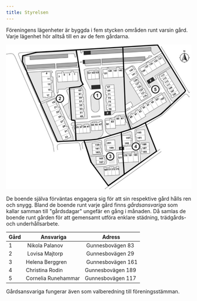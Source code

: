 ```yaml
---
title: Styrelsen
---
```


Föreningens lägenheter är byggda i fem stycken områden runt varsin gård. Varje lägenhet hör alltså till en av de fem gårdarna.

![områdeskarta](./omrkarta.jpg)

De boende själva förväntas engagera sig för att sin respektive gård hålls ren och snygg. Bland de boende runt varje gård finns _gårdsansvariga_ som kallar samman till "gårdsdagar" ungefär en gång i månaden. Då samlas de boende runt gården för att gemensamt utföra enklare städning, trädgårds- och underhållsarbete.


<a name="gardsansvariga" />

Gård   | Ansvariga           |  Adress            
-------|---------------------|--------------------
 1     | Nikola Palanov      | Gunnesbovägen 83  
 2     | Lovisa Majtorp      | Gunnesbovägen 29
 3     | Helena Berggren     | Gunnesbovägen 161
 4     | Christina Rodin     | Gunnesbovägen 189
 5     | Cornelia Runehammar | Gunnesbovägen 117
              
 
 Gårdsansvariga fungerar även som valberedning till föreningsstämman.
